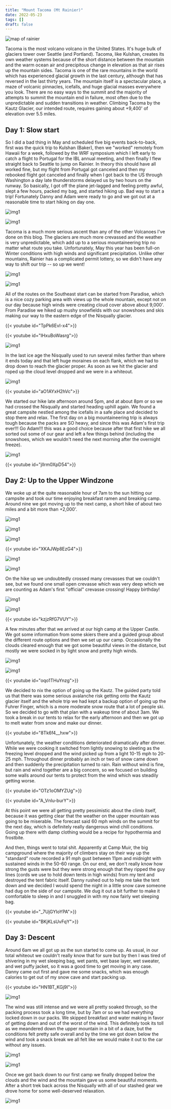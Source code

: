 ```yaml
---
title: "Mount Tacoma (Mt Rainier)"
date: 2022-05-23
tags: []
draft: false
---
```


![map of rainier](/static/maps/rainier_kautz.png)

Tacoma is the most volcano volcano in the United States. It's huge bulk of glaciers tower over Seattle (and Portland). Tacoma, like Kulshan, creates its own weather systems because of the short distance between the mountain and the warm ocean air and precipitous change in elevation as that air rises up the mountain sides. Tacoma is one of the rare mountains in the world which has experienced glacial growth in the last century, although that has reversed in the last thirty years. The mountain itself is a spectacular place, a maze of volcanic pinnacles, icefalls, and huge glacial masses everywhere you look. There are no easy ways to the summit and the majority of attempts to summit the mountain end in failure, most often due to the unpredictable and sudden transitions in weather. Climbing Tacoma by the Kautz Glacier, our intended route, requires gaining about +9,400' of elevation over 5.5 miles. 

## Day 1: Slow start

So I did a bad thing in May and scheduled five big events back-to-back, first was the quick trip to Kulshan (Baker), then we "worked" remotely from Hawaii for a week, followed by the WRF symposium which I left early to catch a flight to Portugal for the IBL annual meeting, and then finally I flew straight back to Seattle to jump on Rainier. In theory this should have all worked fine, but my flight from Portugal got canceled and then my rebooked flight got canceled and finally when I got back to the US through Washington a day late thunderstorms delayed us by two hours on the runway. So basically, I got off the plane jet-lagged and feeling pretty awful, slept a few hours, packed my bag, and started hiking up. Bad way to start a trip! Fortunately Danny and Adam were ready to go and we got out at a reasonable time to start hiking on day one. 

![img1](/static/rainier22/IMG_0819.png)

![img1](/static/rainier22/IMG_0820.png)

Tacoma is a much more serious ascent than any of the other Volcanoes I've done on this blog. The glaciers are much more crevassed and the weather is very unpredictable, which add up to a serious mountaineering trip no matter what route you take. Unfortunately, May this year has been full-on Winter conditions with high winds and significant precipitation. Unlike other mountains, Rainier has a complicated permit lottery, so we didn't have any way to shift our trip -- so up we went! 

![img1](/static/rainier22/IMG_0822.png)

![img1](/static/rainier22/IMG_0823.png)

All of the routes on the Southeast start can be started from Paradise, which is a nice cozy parking area with views up the whole mountain, except not on our day because high winds were creating cloud cover above about 9,000'. From Paradise we hiked up mushy snowfields with our snowshoes and skis making our way to the eastern edge of the Nisqually glacier. 

{{< youtube id="TpPk6EvI-x4">}}<space>

{{< youtube id="IHxuBoWasrg">}}<space>

![img1](/static/rainier22/IMG_1586.jpg)

In the last ice age the Nisqually used to run several miles farther than where it ends today and that left huge moraines on each flank, which we had to drop down to reach the glacier proper. As soon as we hit the glacier and roped up the cloud level dropped and we were in a whiteout.

![img1](/static/rainier22/IMG_0826.png)

{{< youtube id="aO1AYxH2hVc">}}<space>

We started our hike late afternoon around 5pm, and at about 8pm or so we had crossed the Nisqually and started heading uphill again. We found a great campsite nestled among the icefalls in a safe place and decided to stop there and relax. The first day on a big mountaineering trip is always tough because the packs are SO heavy, and since this was Adam's first trip ever!!! Go Adam!!! this was a good choice because after that first hike we all sorted out some of our gear and left a few things behind (including the snowshoes, which we wouldn't need the next morning after the overnight freeze). 

![img1](/static/rainier22/IMG_0829.png)

{{< youtube id="jIIrm0XpD54">}}<space>

## Day 2: Up to the Upper Windzone

We woke up at the quite reasonable hour of 7am to the sun hitting our campsite and took our time enjoying breakfast ramen and breaking camp. Around nine we got moving up to the next camp, a short hike of about two miles and a bit more than +2,000'. 

![img1](/static/rainier22/IMG_0830.png)

![img1](/static/rainier22/IMG_0833.png)

![img1](/static/rainier22/IMG_0834.png)

{{< youtube id="XKAJWp8EzG4">}}<space>

![img1](/static/rainier22/IMG_0835.png)

![img1](/static/rainier22/20220524_094508.jpg)

On the hike up we undoubtedly crossed many crevasses that we couldn't see, but we found one small open crevasse which was very deep which we are counting as Adam's first "official" crevasse crossing! Happy birthday! 

![img1](/static/rainier22/20220524_121907.jpg)

![img1](/static/rainier22/IMG_1610.jpg)

{{< youtube id="kzjzRfG7VUY">}}<space>

A few minutes after that we arrived at our high camp at the Upper Castle. We got some information from some skiers there and a guided group about the different route options and then we set up our camp. Occasionally the clouds cleared enough that we got some beautiful views in the distance, but mostly we were socked in by light snow and pretty high winds. 

![img1](/static/rainier22/IMG_0840.png)

![img1](/static/rainier22/IMG_0838.png)

{{< youtube id="oqo1THuYnzg">}}<space>

We decided to nix the option of going up the Kautz. The guided party told us that there was some serious avalanche risk getting onto the Kautz glacier itself and the whole trip we had kept a backup option of going up the Fuhrer Finger, which is a more moderate snow route that a lot of people ski. So we decided to go with that plan with a wakeup time of about 3am. We took a break in our tents to relax for the early afternoon and then we got up to melt water from snow and make our dinner.

{{< youtube id="8Tk6f4__hxw">}}<space>

Unfortunately, the weather conditions deteriorated dramatically after dinner. While we were cooking it switched from lightly snowing to sleeting as the freezing level dropped and the wind picked up from a light 10-15 mph to 20-25 mph. Throughout dinner probably an inch or two of snow came down and then suddenly the precipitation turned to rain. Rain without wind is fine, but rain and wind together are a big concern, so we focused on building some walls around our tents to protect from the wind which was steadily getting worse.

{{< youtube id="OTz1oOMYZUg">}}<space>

{{< youtube id="A_VnIu-burY">}}<space>

At this point we were all getting pretty pessimistic about the climb itself, because it was getting clear that the weather on the upper mountain was going to be miserable. The forecast said 60 mph winds on the summit for the next day, which is definitely really dangerous wind chill conditions. Going up there with damp clothing would be a recipe for hypothermia and frostbite. 

And then, things went to total shit. Apparently at Camp Muir, the big campground where the majority of climbers stay on their way up the "standard" route recorded a 91 mph gust between 11pm and midnight with sustained winds in the 50-60 range. On our end, we don't really know how strong the gusts were but they were strong enough that they ripped the guy lines (cords we use to hold down tents in high winds) from my tent and destroyed the tent fabric itself. Danny rushed out to help me take the tent down and we decided I would spend the night in a little snow cave someone had dug on the side of our campsite. We dug it out a bit further to make it comfortable to sleep in and I snuggled in with my now fairly wet sleeping bag. 

{{< youtube id="_7UjGYIoYPA">}}<space>

{{< youtube id="BKjKLsUvFqY">}}<space>

## Day 3: Descent

Around 6am we all got up as the sun started to come up. As usual, in our total whiteout we couldn't really know that for sure but by then I was tired of shivering in my wet sleeping bag, wet pants, wet base layer, wet sweater, and wet puffy jacket, so it was a good time to get moving in any case. Danny came out first and gave me some snacks, which was enough calories to get out of my snow cave and start packing up.

{{< youtube id="HN1BT_KGj9I">}}<space>

![img1](/static/rainier22/IMG_0852.png)

The wind was still intense and we were all pretty soaked through, so the packing process took a long time, but by 7am or so we had everything locked down in our packs. We skipped breakfast and water making in favor of getting down and out of the worst of the wind. This definitely took its toll as we meandered down the upper mountain in a bit of a daze, but the conditions felt pretty safe overall and by the time we got down below the wind and took a snack break we all felt like we would make it out to the car without any issues. 

![img1](/static/rainier22/IMG_0854.png)

![img1](/static/rainier22/IMG_0855.png)

Once we got back down to our first camp we finally dropped below the clouds and the wind and the mountain gave us some beautiful moments. After a short trek back across the Nisqually with all of our stashed gear we drove home for some well-deserved relaxation. 

![img1](/static/rainier22/IMG_0857.png)

